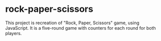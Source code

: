 # rock-paper-scissors
This project is recreation of "Rock, Paper, Scissors" game, using JavaScript.
It is a five-round game with counters for each round for both players.